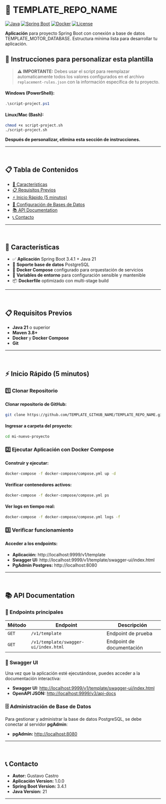 <br>

# 🚀 TEMPLATE_REPO_NAME

[![Java](https://img.shields.io/badge/Java-21-orange.svg)](https://openjdk.java.net/projects/jdk/21/)
[![Spring Boot](https://img.shields.io/badge/Spring%20Boot-3.4.1-brightgreen.svg)](https://spring.io/projects/spring-boot)
[![Docker](https://img.shields.io/badge/Docker-Ready-blue.svg)](https://www.docker.com/)
[![License](https://img.shields.io/badge/License-MIT-yellow.svg)](https://opensource.org/licenses/MIT)

**Aplicación** para proyecto Spring Boot con conexión a base de datos TEMPLATE_MOTOR_DATABASE. Estructura mínima lista para desarrollar tu aplicación.

## 📝 Instrucciones para personalizar esta plantilla

> **⚠️ IMPORTANTE:** Debes usar el script para reemplazar automaticamente todos los valores configurados en el archivo `replacement-rules.json` con la información específica de tu proyecto.

#### Windows (PowerShell):
```powershell
.\script-project.ps1
```

#### Linux/Mac (Bash):
```bash
chmod +x script-project.sh
./script-project.sh
```

**Después de personalizar, elimina esta sección de instrucciones.**

---
<br>

## 📋 Tabla de Contenidos

- [🚀 Características](#características)
- [📋 Requisitos Previos](#requisitos-previos)
- [⚡ Inicio Rápido (5 minutos)](#inicio-rapido)
- [💾 Configuración de Bases de Datos](settings-README.md)
- [📚 API Documentation](#api-documentation)
- [📞 Contacto](#contacto)

---
<br>

## <a id="características"></a>🚀 Características

- ✅ **Aplicación** Spring Boot 3.4.1 + Java 21
- 💾 **Soporte base de datos** PostgreSQL
- 🐳 **Docker Compose** configurado para orquestación de servicios
- 🔧 **Variables de entorno** para configuración sensible y mantenible
- 📦 **Dockerfile** optimizado con multi-stage build

---
<br>

## <a id="requisitos-previos"></a>📋 Requisitos Previos

- **Java 21** o superior
- **Maven 3.8+**
- **Docker** y **Docker Compose**
- **Git**

---
<br>

## <a id="inicio-rapido"></a>⚡ Inicio Rápido (5 minutos)

### 1️⃣ Clonar Repositorio

#### Clonar repositorio de GitHub:
```bash
git clone https://github.com/TEMPLATE_GITHUB_NAME/TEMPLATE_REPO_NAME.git mi-nuevo-proyecto
```

#### Ingresar a carpeta del proyecto:
```bash
cd mi-nuevo-proyecto
```

### 2️⃣ Ejecutar Aplicación con Docker Compose

#### Construir y ejecutar:
```bash
docker-compose -f docker-compose/compose.yml up -d
```

#### Verificar contenedores activos:
```bash
docker-compose -f docker-compose/compose.yml ps
```

#### Ver logs en tiempo real:
```bash
docker-compose -f docker-compose/compose.yml logs -f
```

### 3️⃣ Verificar funcionamiento

#### Acceder a los endpoints:
- **Aplicación:** http://localhost:9999/v1/template
- **Swagger UI:** http://localhost:9999/v1/template/swagger-ui/index.html
- **PgAdmin Postgres:** http://localhost:8080

---
<br>

## <a id="api-documentation"></a>📚 API Documentation

### 🔗 Endpoints principales

| Método | Endpoint | Descripción |
|--------|----------|-------------|
| `GET` | `/v1/template` | Endpoint de prueba |
| `GET` | `/v1/template/swagger-ui/index.html` | Endpoint de documentación |

### 📖 Swagger UI

Una vez que la aplicación esté ejecutándose, puedes acceder a la documentación interactiva:

- **Swagger UI:** [http://localhost:9999/v1/template/swagger-ui/index.html](http://localhost:9999/v1/template/swagger-ui/index.html)
- **OpenAPI JSON:** [http://localhost:9999/v3/api-docs](http://localhost:9999/v3/api-docs)

### 🗄️ Administración de Base de Datos

Para gestionar y administrar la base de datos PostgreSQL, se debe conectar al servidor **pgAdmin**:

- **pgAdmin:** [http://localhost:8080](http://localhost:8080)

---
<br>

## <a id="contacto"></a>📞 Contacto

- **Autor:** Gustavo Castro
- **Aplicación Version:** 1.0.0
- **Spring Boot Version:** 3.4.1
- **Java Version:** 21

---
